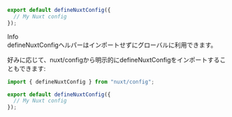 ```ts []
export default defineNuxtConfig({
  // My Nuxt config
});
```

<div class="flex p-4 mb-4 text-sm text-blue-800 rounded-lg bg-blue-50 dark:bg-gray-800 dark:text-blue-400" role="alert">
    <span class="sr-only">Info</span>
    <div>defineNuxtConfigヘルパーはインポートせずにグローバルに利用できます。</div>
</div>

好みに応じて、nuxt/configから明示的にdefineNuxtConfigをインポートすることもできます:

```ts []
import { defineNuxtConfig } from "nuxt/config";

export default defineNuxtConfig({
  // My Nuxt config
});
```
